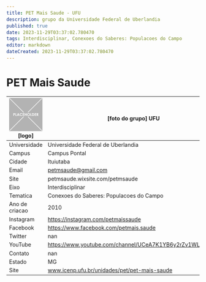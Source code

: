```yaml
---
title: PET Mais Saude - UFU
description: grupo da Universidade Federal de Uberlandia
published: true
date: 2023-11-29T03:37:02.780470
tags: Interdisciplinar, Conexoes do Saberes: Populacoes do Campo
editor: markdown
dateCreated: 2023-11-29T03:37:02.780470
---
```


# PET Mais Saude


| ![placeholder.png](/placeholder.png) [logo] | [foto do grupo] UFU         |
| ------------------------------------------- | ------------------------------------------------- |
| Universidade                                | Universidade Federal de Uberlandia      |
| Campus                                      | Campus Pontal            |
| Cidade                                      | Ituiutaba             |
| Email                                       | petmsaude@gmail.com             |
| Site                                        | petmsaude.wixsite.com/petmsaude              |
| Eixo                                        | Interdisciplinar              |
| Tematica                                    | Conexoes do Saberes: Populacoes do Campo          |
| Ano de criacao                              | 2010        |
| Instagram                                   | https://instagram.com/petmaissaude         |
| Facebook                                    | https://www.facebook.com/petmais.saude          |
| Twitter                                     | nan           |
| YouTube                                     | https://www.youtube.com/channel/UCeA7K1YB6y2rZv1WL8D_pfw           |
| Contato                                     | nan         |
| Estado                                      |  MG            |
| Site                                        | www.icenp.ufu.br/unidades/pet/pet-mais-saude |

